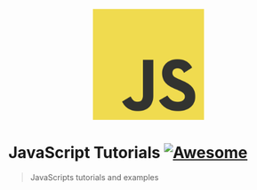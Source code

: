 <p align="center">
  <img src="js-logo.png" width="200" title="JavaScript Tutorials">
</p>

# JavaScript Tutorials [![Awesome](https://cdn.rawgit.com/sindresorhus/awesome/d7305f38d29fed78fa85652e3a63e154dd8e8829/media/badge.svg)](https://github.com/sindresorhus/awesome)

> JavaScripts tutorials and examples